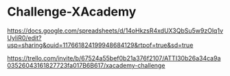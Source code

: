 # Challenge-XAcademy

https://docs.google.com/spreadsheets/d/14oHkzsR4xdUX3QbSu5w9zOlq1vUyliR0/edit?usp=sharing&ouid=117661824199948684129&rtpof=true&sd=true

https://trello.com/invite/b/67524a55bef0b21a376f2107/ATTI30b26a34ca9a03526043161827723fa017B6B617/xacademy-challenge
